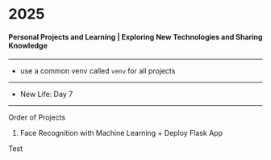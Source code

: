 # 2025
#### Personal Projects and Learning | Exploring New Technologies and Sharing Knowledge

---

- use a common venv called `venv` for all projects

--- 

- New Life: Day 7

---
Order of Projects

1. Face Recognition with Machine Learning + Deploy Flask App


Test
